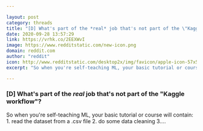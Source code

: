 ```yaml
---

layout: post
category: threads
title: "[D] What's part of the *real* job that's not part of the \"Kaggle workflow\"?"
date: 2020-09-28 13:57:29
link: https://vrhk.co/2EEXWvI
image: https://www.redditstatic.com/new-icon.png
domain: reddit.com
author: "reddit"
icon: http://www.redditstatic.com/desktop2x/img/favicon/apple-icon-57x57.png
excerpt: "So when you're self-teaching ML, your basic tutorial or course will contain: 1. read the dataset from a .csv file 2. do some data cleaning 3...."

---
```


### [D] What's part of the *real* job that's not part of the "Kaggle workflow"?

So when you're self-teaching ML, your basic tutorial or course will contain: 1. read the dataset from a .csv file 2. do some data cleaning 3....